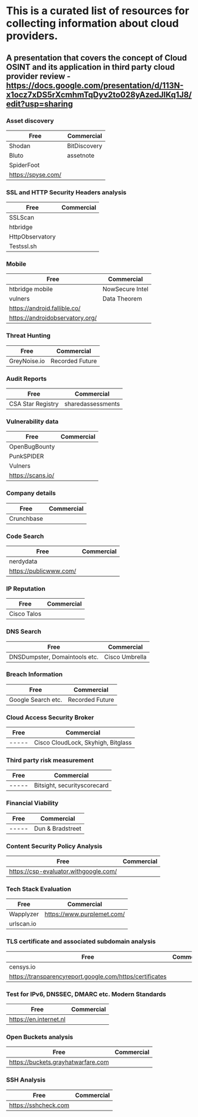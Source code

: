 # This is a curated list of resources for collecting information about cloud providers. 


## A presentation that covers the concept of Cloud OSINT and its application in third party cloud provider review - https://docs.google.com/presentation/d/113N-x1ocz7xDS5rXcmhmTqDyv2to028yAzedJlKq1J8/edit?usp=sharing

### Asset discovery

Free | Commercial
---- | ----------
Shodan | BitDiscovery
Bluto | assetnote
SpiderFoot | 
https://spyse.com/ | 


### SSL and HTTP Security Headers analysis 

Free | Commercial
---- | ---------
SSLScan | 
htbridge | 
HttpObservatory | 
Testssl.sh|


### Mobile

Free | Commercial
-----| ----------
htbridge mobile| NowSecure Intel
vulners | Data Theorem
https://android.fallible.co/ |
https://androidobservatory.org/|

### Threat Hunting

Free | Commercial
-----| ----------
GreyNoise.io| Recorded Future

### Audit Reports

Free | Commercial
-----| ----------
CSA Star Registry| sharedassessments

### Vulnerability data 

Free | Commercial
-----| ----------
OpenBugBounty| 
PunkSPIDER |
Vulners |
https://scans.io/ | 

### Company details

Free | Commercial
-----| ----------
Crunchbase| 

### Code Search

Free | Commercial
-----| ----------
nerdydata| 
https://publicwww.com/ | 

### IP Reputation

Free | Commercial
-----| ----------
Cisco Talos| 

### DNS Search

Free | Commercial
-----| ----------
DNSDumpster, Domaintools etc.| Cisco Umbrella


### Breach Information

Free | Commercial
-----| ----------
Google Search etc.| Recorded Future

### Cloud Access Security Broker

Free | Commercial
-----| ----------
-----| Cisco CloudLock, Skyhigh, Bitglass

### Third party risk measurement

Free | Commercial
-----| ----------
-----| Bitsight, securityscorecard 

### Financial Viability

Free | Commercial
-----| ----------
-----| Dun & Bradstreet

### Content Security Policy Analysis

Free | Commercial
-----|-----------
https://csp-evaluator.withgoogle.com/ |

### Tech Stack Evaluation

Free | Commercial
-----| ----------
Wapplyzer | https://www.purplemet.com/
urlscan.io|

### TLS certificate and associated subdomain analysis

Free | Commercial
-----| ----------
censys.io|
https://transparencyreport.google.com/https/certificates | 

### Test for IPv6, DNSSEC, DMARC etc. Modern Standards
Free | Commercial
-----| ----------
https://en.internet.nl | 


### Open Buckets analysis
Free | Commercial
-----|------------
https://buckets.grayhatwarfare.com | 

### SSH Analysis 
Free | Commercial
-----|-----------
https://sshcheck.com | 









